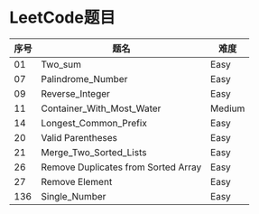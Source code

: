 LeetCode题目
===

序号       | 题名    | 难度
--------- | --------|  --------
01  | Two_sum | Easy
07  | Palindrome_Number | Easy
09  | Reverse_Integer | Easy
11  | Container_With_Most_Water | Medium
14  | Longest_Common_Prefix | Easy
20 | Valid Parentheses | Easy
21  | Merge_Two_Sorted_Lists | Easy
26 | Remove Duplicates from Sorted Array	| Easy
27 | Remove Element | Easy
136  | Single_Number | Easy





